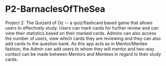 # P2-BarnaclesOfTheSea
Project 2: The Quizard of Oz -- a quiz/flashcard based game that allows users to effectively study. Users can mark cards for further review and can view their statistics based on their marked cards. Admins can also access the number of users, view which cards they are reviewing and they can also add cards to the question bank. As this app acts as in Mentor/Mentee fashion, the Admin can add users to whom they will mentor and two-way contact can be made between Mentors and Mentees in regard to their study cards.  
